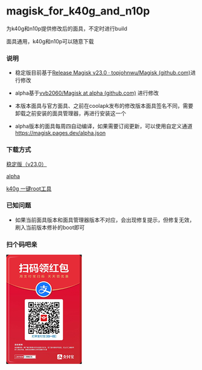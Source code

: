 # magisk_for_k40g_and_n10p

为k40g和n10p提供修改后的面具，不定时进行build

面具通用，k40g和n10p可以随意下载

### 说明

* 稳定版目前基于[Release Magisk v23.0 · topjohnwu/Magisk (github.com)](https://github.com/topjohnwu/Magisk/releases/tag/v23.0)进行修改

* alpha基于[vvb2060/Magisk at alpha (github.com)](https://github.com/vvb2060/Magisk/tree/alpha) 进行修改

* 本版本面具与官方面具、之前在coolapk发布的修改版本面具签名不同，需要卸载之前安装的面具管理器，再进行安装这一个 

* alpha版本的面具每周四自动编译，如果需要订阅更新，可以使用自定义通道  https://magisk.pages.dev/alpha.json

### 下载方式

[稳定版（v23.0）](https://magisk.pages.dev/Magisk_stable_app.apk)

[alpha](https://magisk.pages.dev/Magisk_alpha_app.apk)

[k40g 一键root工具](https://magisk.pages.dev/k40g_onekey.zip)

### 已知问题

* 如果当前面具版本和面具管理器版本不对应，会出现修复提示，但修复无效，刷入当前版本修补的boot即可


### 扫个码吧亲

![zanshang](./zanshang.jpg)

